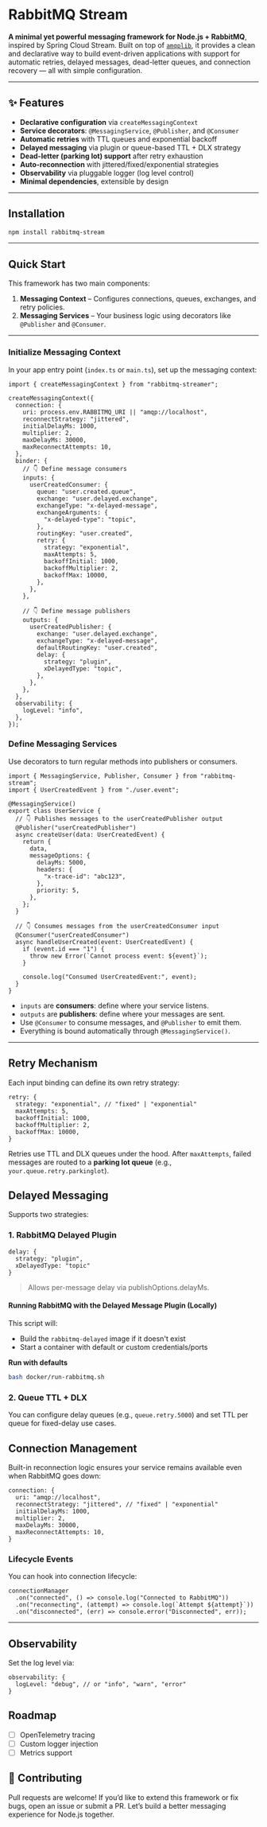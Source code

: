 # RabbitMQ Stream

**A minimal yet powerful messaging framework for Node.js + RabbitMQ**, inspired by Spring Cloud Stream. Built on top of [`amqplib`](https://www.npmjs.com/package/amqplib), it provides a clean and declarative way to build event-driven applications with support for automatic retries, delayed messages, dead-letter queues, and connection recovery — all with simple configuration.

---

## ✨ Features

- **Declarative configuration** via `createMessagingContext`
- **Service decorators**: `@MessagingService`, `@Publisher`, and `@Consumer`
- **Automatic retries** with TTL queues and exponential backoff
- **Delayed messaging** via plugin or queue-based TTL + DLX strategy
- **Dead-letter (parking lot) support** after retry exhaustion
- **Auto-reconnection** with jittered/fixed/exponential strategies
- **Observability** via pluggable logger (log level control)
- **Minimal dependencies**, extensible by design

---

## Installation

```bash
npm install rabbitmq-stream
```

---

## Quick Start

This framework has two main components:

1. **Messaging Context** – Configures connections, queues, exchanges, and retry policies.
2. **Messaging Services** – Your business logic using decorators like `@Publisher` and `@Consumer`.

---

### Initialize Messaging Context

In your app entry point (`index.ts` or `main.ts`), set up the messaging context:

```tsx
import { createMessagingContext } from "rabbitmq-streamer";

createMessagingContext({
  connection: {
    uri: process.env.RABBITMQ_URI || "amqp://localhost",
    reconnectStrategy: "jittered",
    initialDelayMs: 1000,
    multiplier: 2,
    maxDelayMs: 30000,
    maxReconnectAttempts: 10,
  },
  binder: {
    // 👇 Define message consumers
    inputs: {
      userCreatedConsumer: {
        queue: "user.created.queue",
        exchange: "user.delayed.exchange",
        exchangeType: "x-delayed-message",
        exchangeArguments: {
          "x-delayed-type": "topic",
        },
        routingKey: "user.created",
        retry: {
          strategy: "exponential",
          maxAttempts: 5,
          backoffInitial: 1000,
          backoffMultiplier: 2,
          backoffMax: 10000,
        },
      },
    },

    // 👇 Define message publishers
    outputs: {
      userCreatedPublisher: {
        exchange: "user.delayed.exchange",
        exchangeType: "x-delayed-message",
        defaultRoutingKey: "user.created",
        delay: {
          strategy: "plugin",
          xDelayedType: "topic",
        },
      },
    },
  },
  observability: {
    logLevel: "info",
  },
});
```

### Define Messaging Services

Use decorators to turn regular methods into publishers or consumers.

```tsx
import { MessagingService, Publisher, Consumer } from "rabbitmq-stream";
import { UserCreatedEvent } from "./user.event";

@MessagingService()
export class UserService {
  // 👇 Publishes messages to the userCreatedPublisher output
  @Publisher("userCreatedPublisher")
  async createUser(data: UserCreatedEvent) {
    return {
      data,
      messageOptions: {
        delayMs: 5000,
        headers: {
          "x-trace-id": "abc123",
        },
        priority: 5,
      },
    };
  }

  // 👇 Consumes messages from the userCreatedConsumer input
  @Consumer("userCreatedConsumer")
  async handleUserCreated(event: UserCreatedEvent) {
    if (event.id === "1") {
      throw new Error(`Cannot process event: ${event}`);
    }

    console.log("Consumed UserCreatedEvent:", event);
  }
}
```

- `inputs` are **consumers**: define where your service listens.
- `outputs` are **publishers**: define where your messages are sent.
- Use `@Consumer` to consume messages, and `@Publisher` to emit them.
- Everything is bound automatically through `@MessagingService()`.

---

## Retry Mechanism

Each input binding can define its own retry strategy:

```tsx
retry: {
  strategy: "exponential", // "fixed" | "exponential"
  maxAttempts: 5,
  backoffInitial: 1000,
  backoffMultiplier: 2,
  backoffMax: 10000,
}
```

Retries use TTL and DLX queues under the hood. After `maxAttempts`, failed messages are routed to a **parking lot queue** (e.g., `your.queue.retry.parkinglot`).

## Delayed Messaging

Supports two strategies:

### 1. **RabbitMQ Delayed Plugin**

```tsx
delay: {
  strategy: "plugin",
  xDelayedType: "topic"
}
```

> Allows per-message delay via publishOptions.delayMs.

#### Running RabbitMQ with the Delayed Message Plugin (Locally)

This script will:

- Build the `rabbitmq-delayed` image if it doesn't exist
- Start a container with default or custom credentials/ports

**Run with defaults**

```bash
bash docker/run-rabbitmq.sh
```

### 2. **Queue TTL + DLX**

You can configure delay queues (e.g., `queue.retry.5000`) and set TTL per queue for fixed-delay use cases.

## Connection Management

Built-in reconnection logic ensures your service remains available even when RabbitMQ goes down:

```tsx
connection: {
  uri: "amqp://localhost",
  reconnectStrategy: "jittered", // "fixed" | "exponential"
  initialDelayMs: 1000,
  multiplier: 2,
  maxDelayMs: 30000,
  maxReconnectAttempts: 10,
}
```

### Lifecycle Events

You can hook into connection lifecycle:

```tsx
connectionManager
  .on("connected", () => console.log("Connected to RabbitMQ"))
  .on("reconnecting", (attempt) => console.log(`Attempt ${attempt}`))
  .on("disconnected", (err) => console.error("Disconnected", err));
```

---

## Observability

Set the log level via:

```tsx
observability: {
  logLevel: "debug", // or "info", "warn", "error"
}
```

## Roadmap

- [ ] OpenTelemetry tracing
- [ ] Custom logger injection
- [ ] Metrics support

## 🙌 Contributing

Pull requests are welcome! If you’d like to extend this framework or fix bugs, open an issue or submit a PR. Let’s build a better messaging experience for Node.js together.
